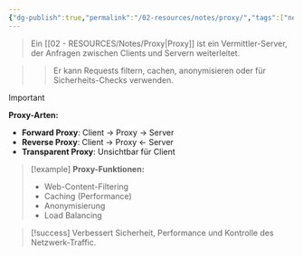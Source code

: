 ```yaml
---
{"dg-publish":true,"permalink":"/02-resources/notes/proxy/","tags":["netzwerk/vermittler","sicherheit/gateway"],"noteIcon":"","updated":"2025-09-16T16:45:03.325+02:00"}
---
```



>Ein [[02 - RESOURCES/Notes/Proxy\|Proxy]] ist ein Vermittler-Server, der Anfragen zwischen Clients und Servern weiterleitet.

>>Er kann Requests filtern, cachen, anonymisieren oder für Sicherheits-Checks verwenden.

>[!important] 
>**Proxy-Arten:**
>- **Forward Proxy**: Client → Proxy → Server
>- **Reverse Proxy**: Client → Proxy ← Server
>- **Transparent Proxy**: Unsichtbar für Client

>[!example] 
>**Proxy-Funktionen:**
>- Web-Content-Filtering
>- Caching (Performance)
>- Anonymisierung
>- Load Balancing

>[!success] 
>Verbessert Sicherheit, Performance und Kontrolle des Netzwerk-Traffic.